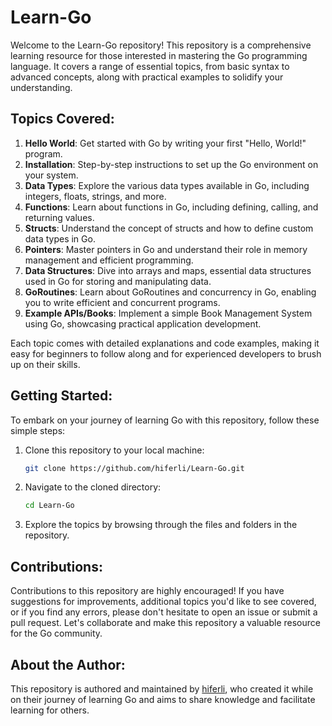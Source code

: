 # Learn-Go

Welcome to the Learn-Go repository! This repository is a comprehensive learning resource for those interested in mastering the Go programming language. It covers a range of essential topics, from basic syntax to advanced concepts, along with practical examples to solidify your understanding.

## Topics Covered:

1. **Hello World**: Get started with Go by writing your first "Hello, World!" program.
2. **Installation**: Step-by-step instructions to set up the Go environment on your system.
3. **Data Types**: Explore the various data types available in Go, including integers, floats, strings, and more.
4. **Functions**: Learn about functions in Go, including defining, calling, and returning values.
5. **Structs**: Understand the concept of structs and how to define custom data types in Go.
6. **Pointers**: Master pointers in Go and understand their role in memory management and efficient programming.
7. **Data Structures**: Dive into arrays and maps, essential data structures used in Go for storing and manipulating data.
8. **GoRoutines**: Learn about GoRoutines and concurrency in Go, enabling you to write efficient and concurrent programs.
9. **Example APIs/Books**: Implement a simple Book Management System using Go, showcasing practical application development.

Each topic comes with detailed explanations and code examples, making it easy for beginners to follow along and for experienced developers to brush up on their skills.

## Getting Started:

To embark on your journey of learning Go with this repository, follow these simple steps:

1. Clone this repository to your local machine:

   ```bash
   git clone https://github.com/hiferli/Learn-Go.git
   ```

2. Navigate to the cloned directory:

   ```bash
   cd Learn-Go
   ```

3. Explore the topics by browsing through the files and folders in the repository.

## Contributions:

Contributions to this repository are highly encouraged! If you have suggestions for improvements, additional topics you'd like to see covered, or if you find any errors, please don't hesitate to open an issue or submit a pull request. Let's collaborate and make this repository a valuable resource for the Go community.

## About the Author:

This repository is authored and maintained by [hiferli](https://github.com/hiferli), who created it while on their journey of learning Go and aims to share knowledge and facilitate learning for others.

